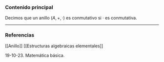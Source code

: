 ### Contenido principal

Decimos que un anillo $(A,+,·)$ es conmutativo si $·$ es conmutativa.

--- 
### Referencias
[[Anillo]]
[[Estructuras algebraicas elementales]]

19-10-23. Matemática básica.